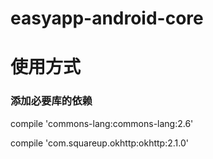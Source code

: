 # easyapp-android-core

# 使用方式
### 添加必要库的依赖

compile 'commons-lang:commons-lang:2.6'

compile 'com.squareup.okhttp:okhttp:2.1.0'
